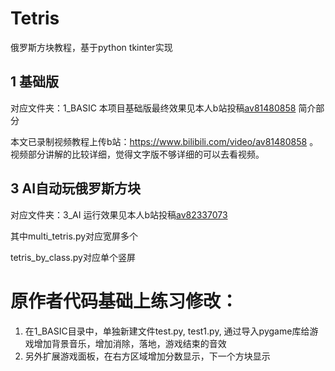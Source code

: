 # Tetris
俄罗斯方块教程，基于python tkinter实现

## 1 基础版
对应文件夹：1_BASIC
本项目基础版最终效果见本人b站投稿[av81480858](https://www.bilibili.com/video/av81480858) 简介部分

本文已录制视频教程上传b站：https://www.bilibili.com/video/av81480858 。视频部分讲解的比较详细，觉得文字版不够详细的可以去看视频。

## 3 AI自动玩俄罗斯方块
对应文件夹：3_AI
运行效果见本人b站投稿[av82337073](https://www.bilibili.com/video/av82337073)

其中multi_tetris.py对应宽屏多个

tetris_by_class.py对应单个竖屏

# 原作者代码基础上练习修改：

1. 在1_BASIC目录中，单独新建文件test.py, test1.py, 通过导入pygame库给游戏增加背景音乐，增加消除，落地，游戏结束的音效
2. 另外扩展游戏面板，在右方区域增加分数显示，下一个方块显示
